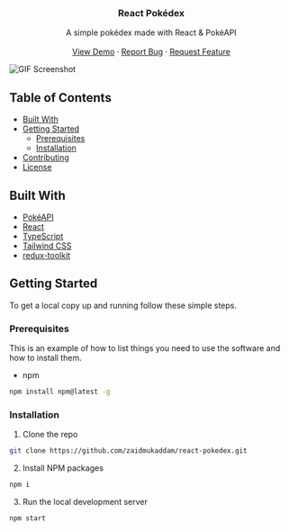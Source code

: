 <!-- PROJECT LOGO -->

<br />
<p align="center">

  <h3 align="center">
React Pokédex
  </h3>


  <p align="center">
  A simple pokédex made with React & PokéAPI
    <br />
    <br />
    <a href="https://">View Demo</a>
    ·
    <a href="https://github.com/zaidmukaddam/react-pokedex/issues">Report Bug</a>
    ·
    <a href="https://github.com/zaidmukaddam/react-pokedex/issues">Request Feature</a>
  </p>
</p>

  ![GIF Screenshot](/images/screenshot.gif)


<!-- TABLE OF CONTENTS -->

## Table of Contents

- [Built With](#built-with)
- [Getting Started](#getting-started)
  - [Prerequisites](#prerequisites)
  - [Installation](#installation)
- [Contributing](#contributing)
- [License](#license)

<!-- ABOUT THE PROJECT -->


## Built With

- [PokéAPI](https://pokeapi.co/)
- [React](https://reactjs.org/)
- [TypeScript](https://www.typescriptlang.org/)
- [Tailwind CSS](https://tailwindcss.com/)
- [redux-toolkit](https://redux-toolkit.js.org/)

<!-- GETTING STARTED -->

## Getting Started

To get a local copy up and running follow these simple steps.

### Prerequisites

This is an example of how to list things you need to use the software and how to install them.

- npm

```sh
npm install npm@latest -g
```

### Installation

1. Clone the repo

```sh
git clone https://github.com/zaidmukaddam/react-pokedex.git
```

2. Install NPM packages

```sh
npm i
```

3. Run the local development server

```sh
npm start
```